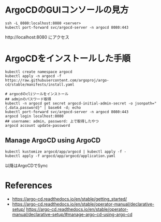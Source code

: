 # ArgoCDのGUIコンソールの見方
```
ssh -L 8080:localhost:8080 <server>
kubectl port-forward svc/argocd-server -n argocd 8080:443
```
http://localhost:8080 にアクセス

# ArgoCDをインストールした手順
```
kubectl create namespace argocd
kubectl apply -n argocd -f https://raw.githubusercontent.com/argoproj/argo-cd/stable/manifests/install.yaml

# argocdのcliツールをインストール
## adminのパスワード取得
kubectl -n argocd get secret argocd-initial-admin-secret -o jsonpath="{.data.password}" | base64 -d; echo
kubectl port-forward svc/argocd-server -n argocd 8080:443
argocd login localhost:8080
## username: admin, password: 上で取得したやつ
argocd account update-password
```

## Manage ArgoCD using ArgoCD
```
kubectl kustomize argocd/app/argocd | kubectl apply -f -
kubectl apply -f argocd/app/argocd/application.yaml
```
以降はArgoCDでSync

# References
- https://argo-cd.readthedocs.io/en/stable/getting_started/
- https://argo-cd.readthedocs.io/en/stable/operator-manual/declarative-setup/
https://argo-cd.readthedocs.io/en/stable/operator-manual/declarative-setup/#manage-argo-cd-using-argo-cd
